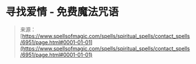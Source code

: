 <!--yml

category: 未分类

date: 2024-06-12 18:41:50

-->

# 寻找爱情 - 免费魔法咒语

> 来源：[https://www.spellsofmagic.com/spells/spiritual_spells/contact_spells/6951/page.html#0001-01-01](https://www.spellsofmagic.com/spells/spiritual_spells/contact_spells/6951/page.html#0001-01-01)
